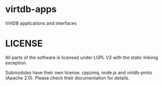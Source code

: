 virtdb-apps
===========

VirtDB applications and interfaces 


LICENSE
=======

All parts of the software is licensed under LGPL V3 with the static linkinig exception.

Submodules have their own license. cppzmq, node.js and virtdb-proto (Apache 2.0).
Please check their documentation for details.


